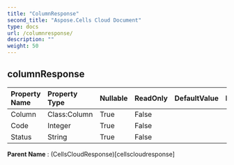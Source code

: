 ```yaml
---
title: "ColumnResponse"
second_title: "Aspose.Cells Cloud Document"
type: docs
url: /columnresponse/
description: ""
weight: 50
---
```


## **columnResponse**

 

| Property Name | Property Type | Nullable |  ReadOnly | DefaultValue | Description | 
| :- | :- | :- |:- |  :- | :- |
| Column | Class:Column | True |  False |  |  |  
| Code | Integer | True |  False |  |  |  
| Status | String | True |  False |  |  |  

**Parent Name** : (CellsCloudResponse)[cellscloudresponse]

